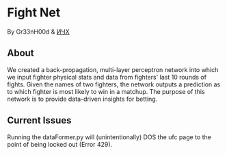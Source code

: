 # Fight Net

By Gr33nH00d & [ИЧХ](https://www.linkedin.com/in/ethan-charles-holmes-225158189)

## About
We created a back-propagation, multi-layer perceptron network into which we input fighter physical stats and data from fighters' last 10 rounds of fights. Given the names of two fighters, the network outputs a prediction as to which fighter is most likely to win in a matchup. The purpose of this network is to provide data-driven insights for betting. 


## Current Issues
Running the dataFormer.py will (unintentionally) DOS the ufc page to the point of being locked out (Error 429).
